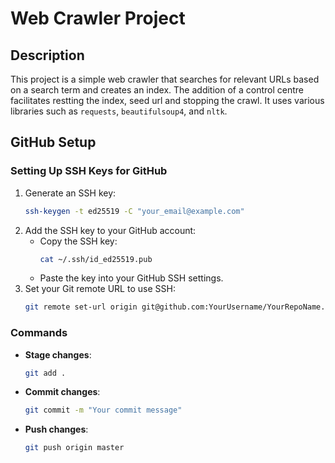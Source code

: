 # Web Crawler Project

## Description
This project is a simple web crawler that searches for relevant URLs based on a search term and creates an index. The addition of a control centre facilitates restting the index, seed url and stopping the crawl. It uses various libraries such as `requests`, `beautifulsoup4`, and `nltk`.

## GitHub Setup

### Setting Up SSH Keys for GitHub
1. Generate an SSH key:
    ```sh
    ssh-keygen -t ed25519 -C "your_email@example.com"
    ```
2. Add the SSH key to your GitHub account:
    - Copy the SSH key:
      ```sh
      cat ~/.ssh/id_ed25519.pub
      ```
    - Paste the key into your GitHub SSH settings.
3. Set your Git remote URL to use SSH:
    ```sh
    git remote set-url origin git@github.com:YourUsername/YourRepoName.git
    ```

### Commands
- **Stage changes**:
    ```sh
    git add .
    ```
- **Commit changes**:
    ```sh
    git commit -m "Your commit message"
    ```
- **Push changes**:
    ```sh
    git push origin master
    ```
